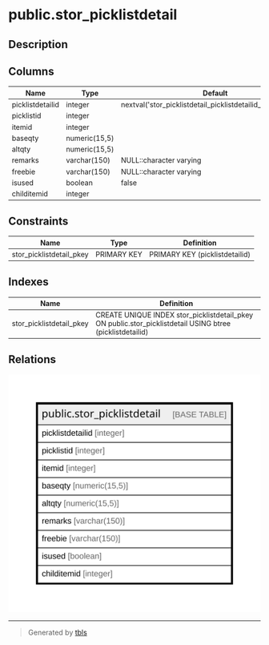 # public.stor_picklistdetail

## Description

## Columns

| Name | Type | Default | Nullable | Children | Parents | Comment |
| ---- | ---- | ------- | -------- | -------- | ------- | ------- |
| picklistdetailid | integer | nextval('stor_picklistdetail_picklistdetailid_seq'::regclass) | false |  |  |  |
| picklistid | integer |  | true |  |  |  |
| itemid | integer |  | true |  |  |  |
| baseqty | numeric(15,5) |  | true |  |  |  |
| altqty | numeric(15,5) |  | true |  |  |  |
| remarks | varchar(150) | NULL::character varying | true |  |  |  |
| freebie | varchar(150) | NULL::character varying | true |  |  |  |
| isused | boolean | false | true |  |  |  |
| childitemid | integer |  | true |  |  |  |

## Constraints

| Name | Type | Definition |
| ---- | ---- | ---------- |
| stor_picklistdetail_pkey | PRIMARY KEY | PRIMARY KEY (picklistdetailid) |

## Indexes

| Name | Definition |
| ---- | ---------- |
| stor_picklistdetail_pkey | CREATE UNIQUE INDEX stor_picklistdetail_pkey ON public.stor_picklistdetail USING btree (picklistdetailid) |

## Relations

![er](public.stor_picklistdetail.svg)

---

> Generated by [tbls](https://github.com/k1LoW/tbls)
